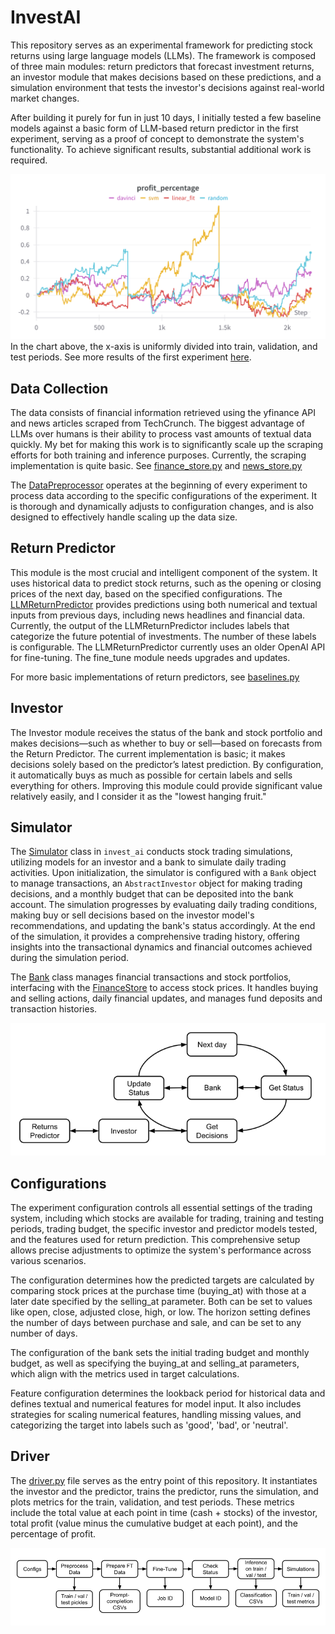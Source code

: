 # InvestAI



This repository serves as an experimental framework for predicting stock returns using large language models (LLMs).
The framework is composed of three main modules: return predictors that forecast investment returns, an investor module
that makes decisions based on these predictions, and a simulation environment that tests the investor's decisions against
real-world market changes.


After building it purely for fun in just 10 days, I initially tested a few baseline models against a basic form of
LLM-based return
predictor in the first experiment, serving as a proof of concept to demonstrate the system's functionality. To achieve
significant results, substantial additional work is required.

![chart.png](images/chart.png)
In the chart above, the x-axis is uniformly divided into train, validation, and test periods.
See more results of the first experiment
[here](https://api.wandb.ai/links/ravidcohen1/a0qzfxse).

## Data Collection
The data consists of financial information retrieved using the yfinance API and news articles scraped from
TechCrunch. The biggest advantage of LLMs over humans is their ability to process vast
amounts of textual data quickly. My bet for making this work is to significantly scale up the scraping efforts
for both training and inference purposes. Currently, the scraping implementation is quite basic.
See [finance_store.py](invest_ai%2Fdata_collection%2Ffinance_store.py) and [news_store.py](invest_ai%2Fdata_collection%2Fnews_store.py)

The [DataPreprocessor](invest_ai%2Fdata_collection%2Fpreprocess.py) operates at the beginning of every experiment to
process data according to the specific configurations of the experiment. It is thorough and dynamically adjusts to
configuration changes, and is also designed to effectively handle scaling up the data size.

## Return Predictor

This module is the most crucial and intelligent component of the system. It uses historical data to predict stock
returns, such as the opening or closing prices of the next day, based on the specified configurations.
The [LLMReturnPredictor](invest_ai%2Freturn_predictor%2Fllm_predictor.py) provides predictions using both
numerical and textual inputs from previous days, including news headlines and financial data.
Currently, the output of the LLMReturnPredictor includes labels that categorize the future potential of investments.
The number of these labels is configurable. The LLMReturnPredictor currently uses an older OpenAI API for fine-tuning.
The fine_tune module needs upgrades and updates.

For more basic implementations of return predictors, see [baselines.py](invest_ai%2Freturn_predictor%2Fbaselines.py)

## Investor
The Investor module receives the status of the bank and stock portfolio and makes decisions—such as whether to buy or
sell—based on forecasts from the Return Predictor. The current implementation is basic; it makes decisions solely based
on the predictor’s latest prediction. By configuration, it automatically buys as much as possible for certain labels
and sells everything for others. Improving this module could provide significant value relatively easily,
and I consider it as the "lowest hanging fruit."


## Simulator

The [Simulator](invest_ai%2Fsimulation%2Fsimulator.py) class in `invest_ai` conducts stock trading simulations,
utilizing models for an investor and a bank to simulate daily trading activities. Upon initialization, the simulator
is configured with a `Bank` object to manage transactions, an `AbstractInvestor` object for making trading decisions,
and a monthly budget that can be deposited into the bank account. The simulation progresses by evaluating daily
trading conditions, making buy or sell decisions based on the investor model's recommendations, and updating the
bank's status accordingly. At the end of the simulation, it provides a comprehensive trading history,
offering insights into the transactional dynamics and financial outcomes achieved during the simulation period.

The [Bank](invest_ai%2Fsimulation%2Fbank.py) class manages financial transactions and stock portfolios,
interfacing with the [FinanceStore](invest_ai%2Fdata_collection%2Ffinance_store.py) to access stock prices.
It handles buying and selling actions, daily financial updates, and manages fund deposits and transaction histories.

![simulator.png](images/simulator.png)
## Configurations

The experiment configuration controls all essential settings of the trading system,
including which stocks are available for trading, training and testing
periods, trading budget, the specific investor and predictor models tested, and the features used for return prediction.
This comprehensive setup allows precise adjustments to optimize the system's performance across various scenarios.

The configuration determines how the predicted targets are calculated by comparing stock prices at the purchase time
(buying_at) with
those at a later date specified by the selling_at parameter. Both can be set to values like open, close, adjusted close,
high, or low. The horizon setting defines the number of days between purchase and sale, and can be set to any number
of days.

The configuration of the bank sets the initial trading budget and monthly budget, as well as specifying the
buying_at and selling_at parameters, which align with the metrics used in target calculations.

Feature configuration determines the lookback period for historical data and defines textual and numerical features for
model input. It also includes strategies for scaling numerical features, handling missing values, and categorizing the
target into labels such as 'good', 'bad', or 'neutral'.


## Driver
The [driver.py](invest_ai/driver.py) file serves as the entry point of this repository.
It instantiates the investor and the predictor, trains the predictor, runs the simulation,
and plots metrics for the train, validation, and test periods. These metrics include the total
value at each point in time (cash + stocks) of the investor, total profit (value minus the cumulative
budget at each point), and the percentage of profit.

![experiment.png](images/experiment.png)
